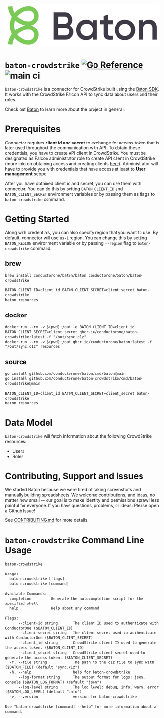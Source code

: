 ![Baton Logo](./docs/images/baton-logo.png)

# `baton-crowdstrike` [![Go Reference](https://pkg.go.dev/badge/github.com/conductorone/baton-crowdstrike.svg)](https://pkg.go.dev/github.com/conductorone/baton-crowdstrike) ![main ci](https://github.com/conductorone/baton-crowdstrike/actions/workflows/main.yaml/badge.svg)

`baton-crowdstrike` is a connector for CrowdStrike built using the [Baton SDK](https://github.com/conductorone/baton-sdk). It works with the CrowdStrike Falcon API to sync data about users and their roles.

Check out [Baton](https://github.com/conductorone/baton) to learn more about the project in general.

# Prerequisites

Connector requires **client id and secret** to exchange for access token that is later used throughout the communication with API. To obtain these credentials, you have to create API client in CrowdStrike. You must be designated as Falcon administrator role to create API client in CrowdStrike (more info on obtaining access and creating clients [here](https://www.crowdstrike.com/blog/tech-center/get-access-falcon-apis/)). Administrator will have to provide you with credentials that have access at least to **User management** scope. 

After you have obtained client id and secret, you can use them with connector. You can do this by setting `BATON_CLIENT_ID` and `BATON_CLIENT_SECRET` environment variables or by passing them as flags to `baton-crowdstrike` command.

# Getting Started

Along with credentials, you can also specify region that you want to use. By default, connector will use `us-1` region. You can change this by setting `BATON_REGION` environment variable or by passing `--region` flag to `baton-crowdstrike` command.

## brew

```
brew install conductorone/baton/baton conductorone/baton/baton-crowdstrike

BATON_CLIENT_ID=client_id BATON_CLIENT_SECRET=client_secret baton-crowdstrike
baton resources
```

## docker

```
docker run --rm -v $(pwd):/out -e BATON_CLIENT_ID=client_id BATON_CLIENT_SECRET=client_secret ghcr.io/conductorone/baton-crowdstrike:latest -f "/out/sync.c1z"
docker run --rm -v $(pwd):/out ghcr.io/conductorone/baton:latest -f "/out/sync.c1z" resources
```

## source

```
go install github.com/conductorone/baton/cmd/baton@main
go install github.com/conductorone/baton-crowdstrike/cmd/baton-crowdstrike@main

BATON_CLIENT_ID=client_id BATON_CLIENT_SECRET=client_secret baton-crowdstrike
baton resources
```

# Data Model

`baton-crowdstrike` will fetch information about the following CrowdStrike resources:

- Users
- Roles

# Contributing, Support and Issues

We started Baton because we were tired of taking screenshots and manually building spreadsheets. We welcome contributions, and ideas, no matter how small -- our goal is to make identity and permissions sprawl less painful for everyone. If you have questions, problems, or ideas: Please open a Github Issue!

See [CONTRIBUTING.md](https://github.com/ConductorOne/baton/blob/main/CONTRIBUTING.md) for more details.

# `baton-crowdstrike` Command Line Usage

```
baton-crowdstrike

Usage:
  baton-crowdstrike [flags]
  baton-crowdstrike [command]

Available Commands:
  completion         Generate the autocompletion script for the specified shell
  help               Help about any command

Flags:
      --client-id string       The client ID used to authenticate with ConductorOne ($BATON_CLIENT_ID)
      --client-secret string   The client secret used to authenticate with ConductorOne ($BATON_CLIENT_SECRET)
      --client_id string       CrowdStrike client ID used to generate the access token. ($BATON_CLIENT_ID)
      --client_secret string   CrowdStrike client secret used to generate the access token. ($BATON_CLIENT_SECRET)
  -f, --file string            The path to the c1z file to sync with ($BATON_FILE) (default "sync.c1z")
  -h, --help                   help for baton-crowdstrike
      --log-format string      The output format for logs: json, console ($BATON_LOG_FORMAT) (default "json")
      --log-level string       The log level: debug, info, warn, error ($BATON_LOG_LEVEL) (default "info")
  -v, --version                version for baton-crowdstrike

Use "baton-crowdstrike [command] --help" for more information about a command.

```
